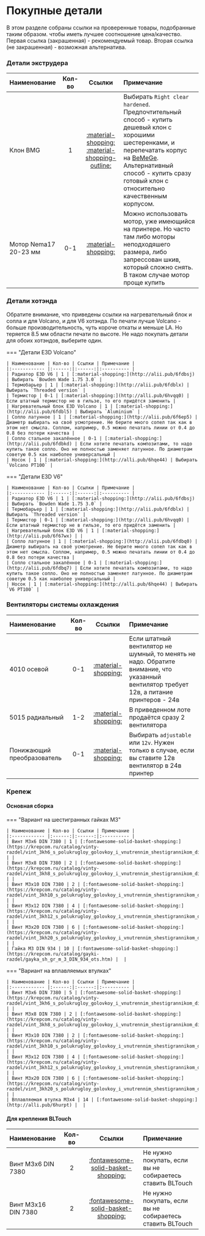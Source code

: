 # Покупные детали

В этом разделе собраны ссылки на проверенные товары, подобранные таким образом. чтобы иметь лучшее соотношение цена/качество. Первая ссылка (закрашенная) - рекомендуемый товар. Вторая ссылка (не закрашенная) - возможная альтернатива.

### Детали экструдера

| Наименование | Кол-во | Ссылки | Примечание |
|:------------ |:------:|:------:|:---------- |
| Клон BMG     | 1 | [:material-shopping:](http://alii.pub/6fdbrk) [:material-shopping-outline:](http://alli.pub/6hqbie) | Выбирать `Right clear hardened`.  Предпочтительный способ - купить дешевый клон с хорошими шестеренками, и перепечатать корпус на [BeMeGe](https://github.com/dmitry-sorkin/BeMeGe). Альтернативный способ - купить сразу готовый клон с относительно качественным корпусом. |
| Мотор Nema17 20-23 мм | 0-1 | [:material-shopping:](http://alli.pub/6hutbd) | Можно использовать мотор, уже имеющийся на принтере. Но часто там либо моторы неподходяшего размера, либо запрессован шкив, который сложно снять. В таком случае мотор проще купить |

### Детали хотэнда

Обратите внимание, что приведены ссылки на нагревательный блок и сопла и для Volcano, и для V6 хотэнда. По печати лучше Volcano - больше производительность, чуть короче откаты и меньше LA. Но теряется 8.5 мм области печати по высоте. Не надо покупать детали для обоих хотэндов, выберите один.

=== "Детали E3D Volcano"

    | Наименование | Кол-во | Ссылки | Примечание |
    |:------------ |:------:|:------:|:---------- |
    | Радиатор E3D V6 | 1 | [:material-shopping:](http://alii.pub/6fdbsj) | Выбирать `Bowden Wade 1.75 3.0` |
    | Термобарьер | 1 | [:material-shopping:](http://alii.pub/6fdblx) | Выбирать `Threaded version` |
    | Термистор | 0-1 | [:material-shopping:](http://alli.pub/6hvqq0) | Если штатный термистор не в гильзе, то его придётся заменить |
    | Нагревательный блок E3D Volcano | 1 | [:material-shopping:](http://alii.pub/6fdbl5) | Выбирать `Aluminium` |
    | Сопло латунное | 1 | [:material-shopping:](http://alii.pub/6f6ep5) | Диаметр выбирать на своё усмотрение. Не берите много сопел так как в этом нет смысла. Соплом, например, 0.5 можно печатать линии от 0.4 до 0.8 без потери качества |
    | Сопло стальное закалённое | 0-1 | [:material-shopping:](http://alii.pub/6fdbkd) | Если хотите печатать композитами, то надо купить такое сопло. Оно не полностью заменяет латунное. По диаметрам советую 0.5 как наиболее универсальный |
    | Носок | 1 | [:material-shopping:](http://alli.pub/6hqe44) | Выбирать `Volcano PT100` |

=== "Детали E3D V6"

    | Наименование | Кол-во | Ссылки | Примечание |
    |:------------ |:------:|:------:|:---------- |
    | Радиатор E3D V6 | 1 | [:material-shopping:](http://alii.pub/6fdbsj) | Выбирать `Bowden Wade 1.75 3.0` |
    | Термобарьер | 1 | [:material-shopping:](http://alii.pub/6fdblx) | Выбирать `Threaded version` |
    | Термистор | 0-1 | [:material-shopping:](http://alli.pub/6hvqq0) | Если штатный термистор не в гильзе, то его придётся заменить |
    | Нагревательный блок E3D V6 | 1 | [:material-shopping:](http://alii.pub/6f67wx) | |
    | Сопло латунное | 1 | [:material-shopping:](http://alii.pub/6fdbq0) | Диаметр выбирать на своё усмотрение. Не берите много сопел так как в этом нет смысла. Соплом, например, 0.5 можно печатать линии от 0.4 до 0.8 без потери качества |
    | Сопло стальное закалённое | 0-1 | [:material-shopping:](http://alii.pub/6fdbq7) | Если хотите печатать композитами, то надо купить такое сопло. Оно не полностью заменяет латунное. По диаметрам советую 0.5 как наиболее универсальный |
    | Носок | 1 | [:material-shopping:](http://alli.pub/6hqe44) | Выбирать `V6 PT100` |

### Вентиляторы системы охлаждения

| Наименование | Кол-во | Ссылки | Примечание |
|:------------ |:------:|:------:|:---------- |
| 4010 осевой | 0-1 | [:material-shopping:](https://www.citilink.ru/product/ventilyator-deepcool-xfan-40-40mm-ret-944771) | Если штатный вентилятор не шумный, то менять не надо. Обратите внимание, что указанный вентилятор требует 12в, а питание принтеров - 24в |
| 5015 радиальный | 1-2 | [:material-shopping:](http://alli.pub/6huh9y) | В приведенном лоте продаётся сразу 2 вентилятора |
| Понижающий преобразователь | 0-1 | [:material-shopping:](http://alli.pub/6huhvc) | Выбирать `adjustable` или `12v`. Нужен только в случае, если вы ставите 12в вентилятор в 24в принтер |

### Крепеж

#### Основная сборка

=== "Вариант на шестигранных гайках М3"

    | Наименование | Кол-во | Ссылки | Примечание |
    |:------------ |:------:|:------:|:---------- |
    | Винт М3х6 DIN 7380 | 1 | [:fontawesome-solid-basket-shopping:](https://krepcom.ru/catalog/vinty-razdel/vint_3kh6_s_polukrugloy_golovkoy_i_vnutrennim_shestigrannikom_din_7380_nerzh_stal_a2.htm) | |
    | Винт М3х8 DIN 7380 | 2 | [:fontawesome-solid-basket-shopping:](https://krepcom.ru/catalog/vinty-razdel/vint_3kh8_s_polukrugloy_golovkoy_i_vnutrennim_shestigrannikom_din_7380_nerzh_stal_a2.htm) | |
    | Винт М3х10 DIN 7380 | 2 | [:fontawesome-solid-basket-shopping:](https://krepcom.ru/catalog/vinty-razdel/vint_3kh10_s_polukrugloy_golovkoy_i_vnutrennim_shestigrannikom_din_7380_nerzh_stal_a2.htm) | |
    | Винт М3х12 DIN 7380 | 4 | [:fontawesome-solid-basket-shopping:](https://krepcom.ru/catalog/vinty-razdel/vint_3kh12_s_polukrugloy_golovkoy_i_vnutrennim_shestigrannikom_din_7380_nerzh_stal_a2.htm) | |
    | Винт М3х20 DIN 7380 | 6 | [:fontawesome-solid-basket-shopping:](https://krepcom.ru/catalog/vinty-razdel/vint_3kh20_s_polukrugloy_golovkoy_i_vnutrennim_shestigrannikom_din_7380_nerzh_stal_a2.htm) | |
    | Гайка М3 DIN 934 | 10 | [:fontawesome-solid-basket-shopping:](https://krepcom.ru/catalog/gayki-razdel/gayka_sh_gr_m_3_DIN_934_ots.htm) |  |

=== "Вариант на вплавляемых втулках"

    | Наименование | Кол-во | Ссылки | Примечание |
    |:------------ |:------:|:------:|:---------- |
    | Винт М3х6 DIN 7380 | 5 | [:fontawesome-solid-basket-shopping:](https://krepcom.ru/catalog/vinty-razdel/vint_3kh6_s_polukrugloy_golovkoy_i_vnutrennim_shestigrannikom_din_7380_nerzh_stal_a2.htm) | |
    | Винт М3х8 DIN 7380 | 2 | [:fontawesome-solid-basket-shopping:](https://krepcom.ru/catalog/vinty-razdel/vint_3kh8_s_polukrugloy_golovkoy_i_vnutrennim_shestigrannikom_din_7380_nerzh_stal_a2.htm) | |
    | Винт М3х10 DIN 7380 | 2 | [:fontawesome-solid-basket-shopping:](https://krepcom.ru/catalog/vinty-razdel/vint_3kh10_s_polukrugloy_golovkoy_i_vnutrennim_shestigrannikom_din_7380_nerzh_stal_a2.htm) | |
    | Винт М3х12 DIN 7380 | 4 | [:fontawesome-solid-basket-shopping:](https://krepcom.ru/catalog/vinty-razdel/vint_3kh12_s_polukrugloy_golovkoy_i_vnutrennim_shestigrannikom_din_7380_nerzh_stal_a2.htm) | |
    | Винт М3х20 DIN 7380 | 6 | [:fontawesome-solid-basket-shopping:](https://krepcom.ru/catalog/vinty-razdel/vint_3kh20_s_polukrugloy_golovkoy_i_vnutrennim_shestigrannikom_din_7380_nerzh_stal_a2.htm) | |
    | Вплавляемая втулка М3х4 | 14 | [:fontawesome-solid-basket-shopping:](http://alli.pub/6hurpt) |  |

#### Для крепления BLTouch

| Наименование | Кол-во | Ссылки | Примечание |
|:------------ |:------:|:------:|:---------- |
| Винт М3х6 DIN 7380 | 2 | [:fontawesome-solid-basket-shopping:](https://krepcom.ru/catalog/vinty-razdel/vint_3kh6_s_polukrugloy_golovkoy_i_vnutrennim_shestigrannikom_din_7380_nerzh_stal_a2.htm) | Не нужно покупать, если вы не собираетесь ставить BLTouch |
| Винт М3х16 DIN 7380 | 2 | [:fontawesome-solid-basket-shopping:](https://krepcom.ru/catalog/vinty-razdel/vint_3kh16_s_polukrugloy_golovkoy_i_vnutrennim_shestigrannikom_din_7380_nerzh_stal_a2.htm) | Не нужно покупать, если вы не собираетесь ставить BLTouch |